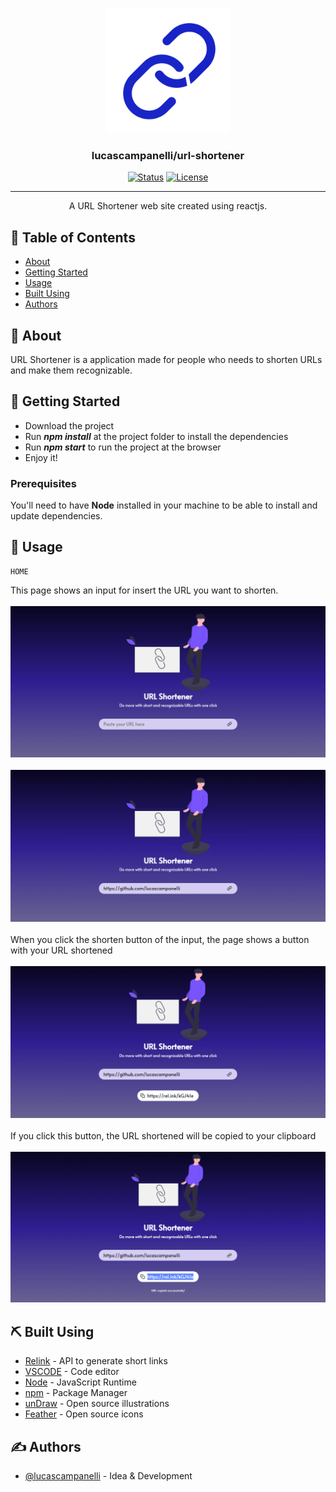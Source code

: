 <p align="center">
  <a href="" rel="noopener">
  <img width=200px height=200px src="https://github.com/lucascampanelli/url-shortener/blob/master/src/views/Illustrations/logoicon.svg?raw=true">
 </a>
</p>

<h3 align="center">lucascampanelli/url-shortener</h3>

<div align="center">

[![Status](https://img.shields.io/badge/status-active-success.svg)]()
[![License](https://img.shields.io/badge/license-MIT-blue.svg)](/LICENSE)

</div>

---

<p align="center"> A URL Shortener web site created using reactjs.
    <br> 
</p>

## 📝 Table of Contents

- [About](#about)
- [Getting Started](#getting_started)
- [Usage](#usage)
- [Built Using](#built_using)
- [Authors](#authors)

## 🧐 About <a name = "about"></a>

URL Shortener is a application made for people who needs to shorten URLs and make them recognizable.

## 🏁 Getting Started <a name = "getting_started"></a>

<ul>
<li>Download the project</li>
<li>Run <b><i>npm install</i></b> at the project folder to install the dependencies</li>
<li>Run <b><i>npm start</i></b> to run the project at the browser</li>
<li>Enjoy it!</li>
</ul>

### Prerequisites

You'll need to have <b>Node</b> installed in your machine to be able to install and update dependencies.

## 🎈 Usage <a name="usage"></a>
```
HOME
```
This page shows an input for insert the URL you want to shorten.
<br>
<br>
 <img src="https://github.com/lucascampanelli/url-shortener/blob/master/src/views/Illustrations/Captura%20de%20Tela%20(13).png?raw=true">
 <br>
 <br>
 <img src="https://github.com/lucascampanelli/url-shortener/blob/master/src/views/Illustrations/Captura%20de%20Tela%20(14).png?raw=true">
 <br>
 <br>
When you click the shorten button of the input, the page shows a button with your URL shortened
<br>
<br>
<img src="https://github.com/lucascampanelli/url-shortener/blob/master/src/views/Illustrations/Captura%20de%20Tela%20(16).png?raw=true">
 <br>
 <br>
If you click this button, the URL shortened will be copied to your clipboard
<br>
<br>
<img src="https://github.com/lucascampanelli/url-shortener/blob/master/src/views/Illustrations/Captura%20de%20Tela%20(18).png?raw=true">


## ⛏️ Built Using <a name = "built_using"></a>

- [Relink](https://rel.ink/) - API to generate short links
- [VSCODE](https://code.visualstudio.com/) - Code editor
- [Node](https://nodejs.org/en/) - JavaScript Runtime
- [npm](https://www.npmjs.com/) - Package Manager
- [unDraw](https://undraw.co/) - Open source illustrations
- [Feather](https://feathericons.com/) - Open source icons

## ✍️ Authors <a name = "authors"></a>

- [@lucascampanelli](https://github.com/lucascampanelli) - Idea & Development